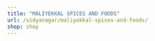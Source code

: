 ```yaml
---
title: "MALIYEKKAL SPICES AND FOODS"
url: /vidyanagar/maliyekkal-spices-and-foods/
shop: shop
---
```


